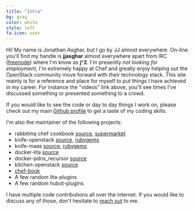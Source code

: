 ```yaml
---
title: "Intro"
bg: gray
color: white
style: left
fa-icon: user
---
```


Hi! My name is Jonathan Asghar, but I go by JJ almost everywhere. On-line you'll find my handle is **jjasghar** almost everywhere apart from IRC ([freenode](http://freenode.net)) where I'm know as **j^2**. I'm presently *not looking for employment*, I'm extremely happy at Chef and greatly enjoy helping out the OpenStack community move forward with their technology stack. This site mainly is for a reference and place for myself to put things I have achieved in my career. For instance the "videos" link above, you'll see times I've discussed something or presented something to a crowd.

If you would like to see the code or day to day things I work on, please check out my main [Github profile](https://github.com/jjasghar) to get a taste of my coding skills.

I'm also the maintainer of the following projects:

- rabbitmq chef cookbook [source](https://github.com/jjasghar/rabbitmq), [supermarket](https://supermarket.chef.io/cookbooks/rabbitmq)
- knife-openstack [source](https://github.com/chef/knife-openstack), [rubygems](https://rubygems.org/gems/knife-openstack)
- knife-maas [source](https://github.com/chef-partners/knife-maas), [rubygems](https://rubygems.org/gems/knife-maas)
- docker-lita [source](https://github.com/jjasghar/docker-lita)
- docker-pdns_recursor [source](https://github.com/jjasghar/docker-pdns_recursor)
- kitchen-openstack [source](https://github.com/test-kitchen/kitchen-openstack)
- [chef-book](https://github.com/jjasghar/chef-book)
- A few random lita-plugins
- A few random hubot-plugins

I have multiple code contributions all over the internet. If you would like to discuss any of those, don't hesitate to [reach out](mailto:jjasghar@gmail.com) to me.
